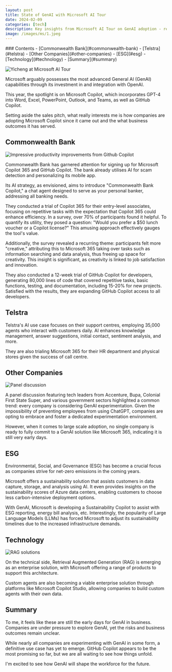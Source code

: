 ```yaml
---
layout: post
title: State of GenAI with Microsoft AI Tour
date: 2024-02-09
categories: [tech]
description: Key insights from Microsoft AI Tour on GenAI adoption - real-world use cases from Commonwealth Bank, Telstra, and enterprise AI implementation with Microsoft Copilot and GPT-4 integration.
image: /images/ms/1.jpeg
---
```


<div class="table-of-contents" markdown="1">
### Contents
- [Commonwealth Bank](#commonwealth-bank)
- [Telstra](#telstra)
- [Other Companies](#other-companies)
- [ESG](#esg)
- [Technology](#technology)
- [Summary](#summary)
</div>

![](/images/ms/1.jpeg "Yicheng at Microsoft AI Tour")

Microsoft arguably possesses the most advanced General AI (GenAI) capabilities through its investment in and integration with OpenAI. 

This year, the spotlight is on Microsoft Copilot, which incorporates GPT-4 into Word, Excel, PowerPoint, Outlook, and Teams, as well as GitHub Copilot. 

Setting aside the sales pitch, what really interests me is how companies are adopting Microsoft Copilot since it came out and the what business outcomes it has served.

## Commonwealth Bank

![](/images/ms/2.jpeg "Impressive productivity improvements from Github Copilot")

Commonwealth Bank has garnered attention for signing up for Microsoft Copilot 365 and GitHub Copilot. The bank already utilises AI for scam detection and personalizing its mobile app. 

Its AI strategy, as envisioned, aims to introduce "Commonwealth Bank Copilot," a chat agent designed to serve as your personal banker, addressing all banking needs. 

They conducted a trial of Copilot 365 for their entry-level associates, focusing on repetitive tasks with the expectation that Copilot 365 could enhance efficiency. In a survey, over 70% of participants found it helpful. To quantify its utility, they posed a question: "Would you prefer a $50 lunch voucher or a Copilot license?" This amusing approach effectively gauges the tool's value. 

Additionally, the survey revealed a recurring theme: participants felt more "creative," attributing this to Microsoft 365 taking over tasks such as information searching and data analysis, thus freeing up space for creativity. This insight is significant, as creativity is linked to job satisfaction and innovation.

They also conducted a 12-week trial of GitHub Copilot for developers, generating 80,000 lines of code that covered repetitive tasks, basic functions, testing, and documentation, including 15-20% for new projects. Satisfied with the results, they are expanding GitHub Copilot access to all developers.

## Telstra

Telstra's AI use case focuses on their support centres, employing 35,000 agents who interact with customers daily. AI enhances knowledge management, answer suggestions, initial contact, sentiment analysis, and more. 

They are also trialing Microsoft 365 for their HR department and physical stores given the success of call centre.

## Other Companies

![](/images/ms/4.jpeg "Panel discussion")

A panel discussion featuring tech leaders from Accenture, Bupa, Colonial First State Super, and various government sectors highlighted a common trend: every company is considering GenAI experimentation. Given the impossibility of preventing employees from using ChatGPT, companies are opting to embrace and foster a dedicated experimentation environment. 

However, when it comes to large scale adoption, no single company is ready to fully commit to a GenAI solution like Microsoft 365, indicating it is still very early days.

## ESG

Environmental, Social, and Governance (ESG) has become a crucial focus as companies strive for net-zero emissions in the coming years. 

Microsoft offers a sustainability solution that assists customers in data capture, storage, and analysis using AI. It even provides insights on the sustainability scores of Azure data centers, enabling customers to choose less carbon-intensive deployment options. 

With GenAI, Microsoft is developing a Sustainability Copilot to assist with ESG reporting, energy bill analysis, etc. Interestingly, the popularity of Large Language Models (LLMs) has forced Microsoft to adjust its sustainability timelines due to the increased infrastructure demands.

## Technology

![](/images/ms/3.jpeg "RAG solutions")

On the technical side, Retrieval Augmented Generation (RAG) is emerging as an enterprise solution, with Microsoft offering a range of products to support this architecture. 

Custom agents are also becoming a viable enterprise solution through platforms like Microsoft Copilot Studio, allowing companies to build custom agents with their own data.

## Summary

To me, it feels like these are still the early days for GenAI in business. Companies are under pressure to explore GenAI, yet the risks and business outcomes remain unclear. 

While nearly all companies are experimenting with GenAI in some form, a definitive use case has yet to emerge. GitHub Copilot appears to be the most promising so far, but we are all waiting to see how things unfold. 

I'm excited to see how GenAI will shape the workforce for the future.
